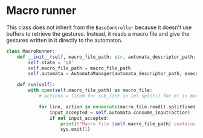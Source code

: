# Macro runner
This class does not inherit from the `BaseController` because it doesn't use buffers to retrieve the gestures. Instead, it reads a macro file and give the gestures written in it directly to the automaton.
```py
class MacroRunner:
    def __init__(self, macro_file_path: str, automata_descriptor_path: str):
        self.state = 'q0'
        self.macro_file_path = macro_file_path
        self.automata = AutomataManager(automata_descriptor_path, execute_actions=True)

    def run(self):
        with open(self.macro_file_path) as macro_file:
            # actions = [item for sub_list in [el.split() for el in macro_file.readlines()] for item in sub_list]

            for line, action in enumerate(macro_file.read().splitlines()):
                input_accepted = self.automata.consume_input(action)
                if not input_accepted:
                    print(f"Macro file {self.macro_file_path} contains command {action} NOT ACCEPTED at line {line}")
                    sys.exit(1)

```
